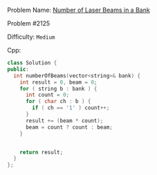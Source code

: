 Problem Name: [Number of Laser Beams in a Bank](https://leetcode.com/problems/number-of-laser-beams-in-a-bank/description/)

Problem #2125

Difficulty: `Medium`

Cpp:

```cpp
class Solution {
public:
  int numberOfBeams(vector<string>& bank) {
    int result = 0, beam = 0;
    for ( string b : bank ) {
      int count = 0;
      for ( char ch : b ) {
        if ( ch == '1' ) count++;
      }
      result += (beam * count);
      beam = count ? count : beam;
    }


    return result;
  }
};

```
